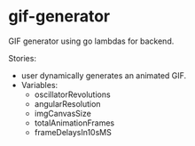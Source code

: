 # gif-generator

GIF generator using go lambdas for backend.

Stories:
- user dynamically generates an animated GIF.
- Variables:
  - oscillatorRevolutions
  - angularResolution
  - imgCanvasSize
  - totalAnimationFrames
  - frameDelaysIn10sMS
